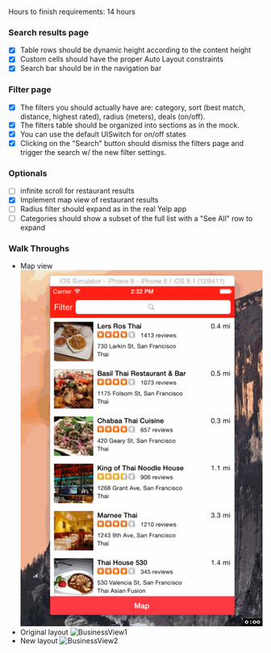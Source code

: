 Hours to finish requirements: 14 hours

### Search results page
- [x] Table rows should be dynamic height according to the content height
- [x] Custom cells should have the proper Auto Layout constraints
- [x] Search bar should be in the navigation bar

### Filter page
- [x] The filters you should actually have are: category, sort (best match, distance, highest rated), radius (meters), deals (on/off).
- [x] The filters table should be organized into sections as in the mock.
- [x] You can use the default UISwitch for on/off states
- [x] Clicking on the "Search" button should dismiss the filters page and trigger the search w/ the new filter settings.

### Optionals
- [ ] infinite scroll for restaurant results
- [x] Implement map view of restaurant results
- [ ] Radius filter should expand as in the real Yelp app
- [ ] Categories should show a subset of the full list with a "See All" row to expand

### Walk Throughs
- Map view
![mapView](https://raw.githubusercontent.com/xsunsmile/ios_yelp_swift/master/mapView.gif)
- Original layout
![BusinessView1](https://raw.githubusercontent.com/xsunsmile/ios_yelp_swift/master/businessView2.gif)
- New layout
![BusinessView2](https://raw.githubusercontent.com/xsunsmile/ios_yelp_swift/master/businessView.gif)
